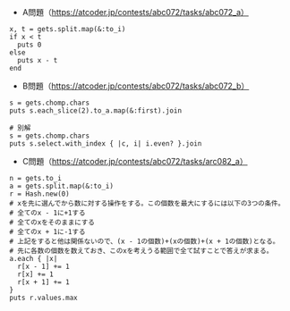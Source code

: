 - A問題（https://atcoder.jp/contests/abc072/tasks/abc072_a）
```
x, t = gets.split.map(&:to_i)
if x < t
  puts 0
else
  puts x - t
end
```

- B問題（https://atcoder.jp/contests/abc072/tasks/abc072_b）
```
s = gets.chomp.chars
puts s.each_slice(2).to_a.map(&:first).join

# 別解
s = gets.chomp.chars
puts s.select.with_index { |c, i| i.even? }.join
```

- C問題（https://atcoder.jp/contests/abc072/tasks/arc082_a）
```
n = gets.to_i
a = gets.split.map(&:to_i)
r = Hash.new(0)
# xを先に選んでから数に対する操作をする。この個数を最大にするには以下の3つの条件。
# 全てのx - 1に+1する
# 全てのxをそのままにする
# 全てのx + 1に-1する
# 上記をすると他は関係ないので、(x - 1の個数)+(xの個数)+(x + 1の個数)となる。
# 先に各数の個数を数えておき、このxを考えうる範囲で全て試すことで答えが求まる。
a.each { |x|
  r[x - 1] += 1
  r[x] += 1
  r[x + 1] += 1
}
puts r.values.max
```
